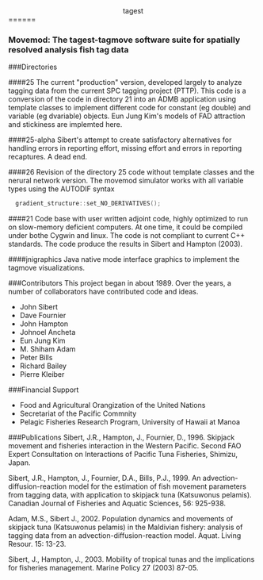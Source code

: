 <center>tagest</center>
======

### Movemod: The tagest-tagmove software suite for spatially resolved analysis fish tag data

###Directories

####25
The current "production" version, developed largely to analyze 
tagging data from the current SPC tagging project (PTTP).
This code is a conversion of the code in directory 21 into an ADMB application
using template classes to implement different code for constant (eg
double) and variable (eg dvariable) objects. Eun Jung Kim's models of
FAD attraction and stickiness are implemted here.

####25-alpha
Sibert's attempt to create satisfactory alternatives for handling errors
in reporting effort, missing effort and errors in reporting recaptures.
A dead end.

####26
Revision of the directory 25 code without template classes and the
nerural network version.
The movemod simulator works with all variable types using the 
AUTODIF syntax 
```C++
  gradient_structure::set_NO_DERIVATIVES();
```

####21
Code base with user written adjoint code, highly optimized to run on
slow-memory deficient computers. At one time, it could be compiled
under bothe Cygwin and linux. The code is not compliant to current C++
standards. The code produce the results in Sibert and Hampton (2003).

####jnigraphics
Java native mode interface graphics to implement the tagmove
visualizations.

###Contributors
This project began in about 1989. Over the years,
a number of collaborators have contributed code and ideas.

* John Sibert
* Dave Fournier
* John Hampton
* Johnoel Ancheta
* Eun Jung Kim
* M. Shiham Adam
* Peter Bills
* Richard Bailey
* Pierre Kleiber

###Financial Support
* Food and Agricultural Orangization of the United Nations
* Secretariat of the Pacific Commnity
* Pelagic Fisheries Research Program, University of Hawaii at Manoa

###Publications
Sibert, J.R., Hampton, J., Fournier, D., 1996. Skipjack movement and
fisheries interaction in the Western Pacific. Second FAO Expert
Consultation on Interactions of Pacific Tuna Fisheries, Shimizu,
Japan.

Sibert, J.R., Hampton, J., Fournier, D.A., Bills, P.J., 1999. An
advection-diffusion-reaction model for the estimation of fish movement
parameters from tagging data, with application to skipjack tuna
(Katsuwonus pelamis). Canadian Journal of Fisheries and Aquatic
Sciences, 56: 925-938.

Adam, M.S., Sibert J., 2002. Population dynamics and movements of
skipjack tuna (Katsuwonus pelamis) in the Maldivian fishery: analysis
of tagging data from an advection-diffusion-reaction model. Aquat.
Living Resour. 15: 13-23.

Sibert, J., Hampton, J., 2003. Mobility of tropical tunas and the
implications for fisheries management. Marine Policy 27 (2003) 87-05.
